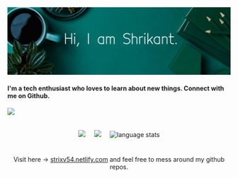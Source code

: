 <img align='justify' src='/GitHub_Header.jpeg' title="header">
<!-- You can create your own header images using Canva, it has a lot of templates. If you do, use the following link https://www.canva.com/join/celeriac-tread-jellyfish -->

#### I'm a tech enthusiast who loves to learn about new things. Connect with me on Github.
![](https://komarev.com/ghpvc/?username=StrixV54&color=green)
<!-- <br>
<div align='center'>

[![Shrikant's GitHub stats](https://github-readme-stats.vercel.app/api?username=StrixV54&show=prs_merged,prs_merged_percentage&hide=grade&show_icons=true&theme=city_lights)](https://github.com/anuraghazra/github-readme-stats)

[![My Skills](https://skillicons.dev/icons?i=js,html,css,wasm)](https://skillicons.dev)

</div> -->
<br>
<!-- 
<img align='left' src="https://github-readme-stats.vercel.app/api/top-langs/?username=Strixv54&layout=compact&count_private=true&show_icons=true&theme=tokyonight&langs_count=6&hide_border=true" alt="language stats" title="language stats"/> -->
<div align='center'>
<img src='https://media.giphy.com/media/TvLuZ00OIADoQ/giphy.gif' width="220"> &nbsp; &nbsp;  
<img src='https://media.giphy.com/media/bGgsc5mWoryfgKBx1u/giphy.gif' width="165"> &nbsp; &nbsp;
<img src="https://github-readme-stats.vercel.app/api/top-langs/?username=StrixV54&layout=compact&count_private=true&show_icons=true&theme=tokyonight&langs_count=6&hide_border=true" alt="language stats" title="language stats"/>
</div>

<!-- <table cellpadding="0%" cellspacing="0%" border="0" align="center">
    <tr cellpadding="0%" cellspacing="0%" border="0">
        <td cellpadding="0%" cellspacing="0%" border="0" style="border-collapse:collapse;border:none" align="center">
        <img style="border-radius:50%" src="/comp.png" title="Shrikant" height="300"/>
        </td>
        <td cellpadding="0%" cellspacing="0%" border="0" style="border-collapse:collapse;border:none;width:100%" align="justify">
        <p>Software Engineer | Designer | Developer </p>
        <p></p>
        <p>Feel Free to mess around.</p>
        <p>Student</p>
        </td>
    </tr>
</table> -->

#

<div align="center">

Visit here -> [strixv54.netlify.com](https://strixv54.netlify.com) and  feel free to mess around my github repos.
</div>

<!-- ------------ -->
